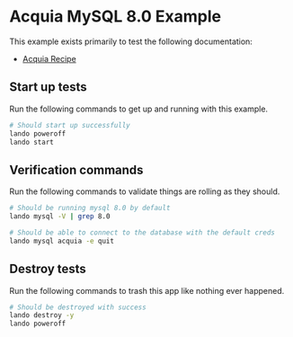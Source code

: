 # Acquia MySQL 8.0 Example

This example exists primarily to test the following documentation:

* [Acquia Recipe](https://docs.lando.dev/acquia/config.html)

## Start up tests

Run the following commands to get up and running with this example.

```bash
# Should start up successfully
lando poweroff
lando start
```

## Verification commands

Run the following commands to validate things are rolling as they should.

```bash
# Should be running mysql 8.0 by default
lando mysql -V | grep 8.0

# Should be able to connect to the database with the default creds
lando mysql acquia -e quit
```

## Destroy tests

Run the following commands to trash this app like nothing ever happened.

```bash
# Should be destroyed with success
lando destroy -y
lando poweroff
```
